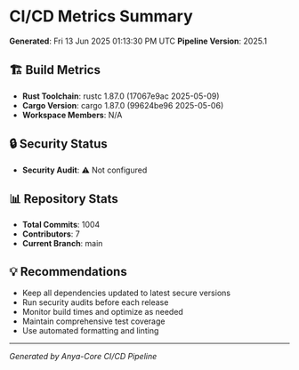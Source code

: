 # CI/CD Metrics Summary

**Generated**: Fri 13 Jun 2025 01:13:30 PM UTC
**Pipeline Version**: 2025.1

## 🏗️ Build Metrics

- **Rust Toolchain**: rustc 1.87.0 (17067e9ac 2025-05-09)
- **Cargo Version**: cargo 1.87.0 (99624be96 2025-05-06)
- **Workspace Members**: N/A

## 🔒 Security Status

- **Security Audit**: ⚠️ Not configured

## 📊 Repository Stats

- **Total Commits**: 1004
- **Contributors**: 7
- **Current Branch**: main

## 💡 Recommendations

- Keep all dependencies updated to latest secure versions
- Run security audits before each release
- Monitor build times and optimize as needed
- Maintain comprehensive test coverage
- Use automated formatting and linting

---
*Generated by Anya-Core CI/CD Pipeline*
